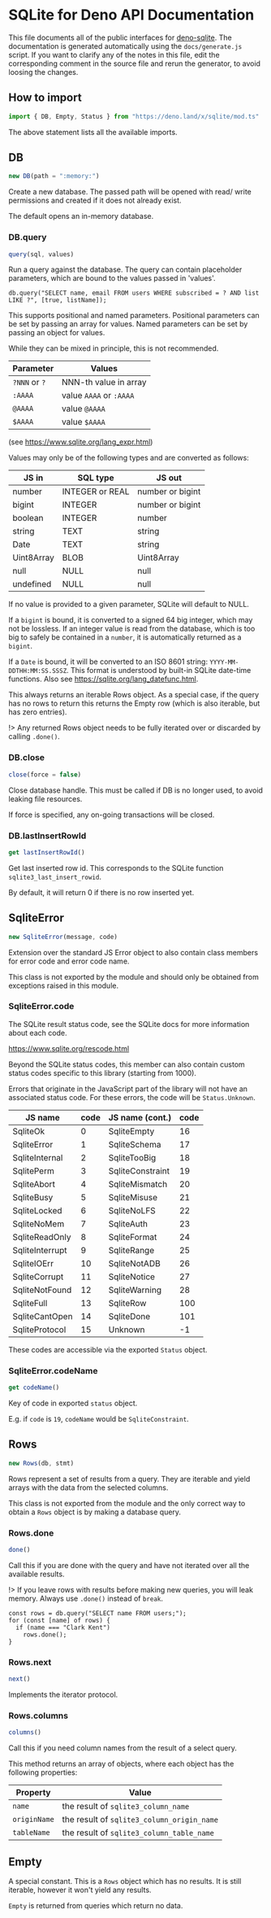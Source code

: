 # SQLite for Deno API Documentation

This file documents all of the public interfaces for [deno-sqlite](https://github.com/dyedgreen/deno-sqlite).
The documentation is generated automatically using the `docs/generate.js` script. If you want to
clarify any of the notes in this file, edit the corresponding comment in the source file and
rerun the generator, to avoid loosing the changes.


## How to import
```javascript
import { DB, Empty, Status } from "https://deno.land/x/sqlite/mod.ts"
```
The above statement lists all the available imports.


## DB
```javascript
new DB(path = ":memory:")
```
Create a new database. The passed
path will be opened with read/ write
permissions and created if it does not
already exist.

The default opens an in-memory database.

### DB.query
```javascript
query(sql, values)
```
Run a query against the database. The query
can contain placeholder parameters, which
are bound to the values passed in 'values'.

    db.query("SELECT name, email FROM users WHERE subscribed = ? AND list LIKE ?", [true, listName]);

This supports positional and named parameters.
Positional parameters can be set by passing an
array for values. Named parameters can be set
by passing an object for values.

While they can be mixed in principle, this is
not recommended.

| Parameter     | Values                  |
|---------------|-------------------------|
| `?NNN` or `?` | NNN-th value in array   |
| `:AAAA`       | value `AAAA` or `:AAAA` |
| `@AAAA`       | value `@AAAA`           |
| `$AAAA`       | value `$AAAA`           |

(see https://www.sqlite.org/lang_expr.html)

Values may only be of the following
types and are converted as follows:

| JS in      | SQL type        | JS out           |
|------------|-----------------|------------------|
| number     | INTEGER or REAL | number or bigint |
| bigint     | INTEGER         | number or bigint |
| boolean    | INTEGER         | number           |
| string     | TEXT            | string           |
| Date       | TEXT            | string           |
| Uint8Array | BLOB            | Uint8Array       |
| null       | NULL            | null             |
| undefined  | NULL            | null             |

If no value is provided to a given parameter,
SQLite will default to NULL.

If a `bigint` is bound, it is converted to a
signed 64 big integer, which may not be lossless.
If an integer value is read from the database, which
is too big to safely be contained in a `number`, it
is automatically returned as a `bigint`.

If a `Date` is bound, it will be converted to
an ISO 8601 string: `YYYY-MM-DDTHH:MM:SS.SSSZ`.
This format is understood by built-in SQLite
date-time functions. Also see
https://sqlite.org/lang_datefunc.html.

This always returns an iterable Rows object.
As a special case, if the query has no rows
to return this returns the Empty row (which
is also iterable, but has zero entries).

!> Any returned Rows object needs to be fully
iterated over or discarded by calling
`.done()`.

### DB.close
```javascript
close(force = false)
```
Close database handle. This must be called if
DB is no longer used, to avoid leaking file
resources.

If force is specified, any on-going transactions
will be closed.

### DB.lastInsertRowId
```javascript
get lastInsertRowId()
```
Get last inserted row id. This corresponds to
the SQLite function `sqlite3_last_insert_rowid`.

By default, it will return 0 if there is no row
inserted yet.


## SqliteError
```javascript
new SqliteError(message, code)
```
Extension over the standard JS Error object
to also contain class members for error code
and error code name.

This class is not exported by the module and
should only be obtained from exceptions raised
in this module.

### SqliteError.code

The SQLite result status code,
see the SQLite docs for more
information about each code.

https://www.sqlite.org/rescode.html

Beyond the SQLite status codes, this member
can also contain custom status codes specific
to this library (starting from 1000).

Errors that originate in the JavaScript part of
the library will not have an associated status
code. For these errors, the code will be
`Status.Unknown`.

| JS name          | code | JS name (cont.)  | code |
|------------------|------|------------------|------|
| SqliteOk         | 0    | SqliteEmpty      | 16   |
| SqliteError      | 1    | SqliteSchema     | 17   |
| SqliteInternal   | 2    | SqliteTooBig     | 18   |
| SqlitePerm       | 3    | SqliteConstraint | 19   |
| SqliteAbort      | 4    | SqliteMismatch   | 20   |
| SqliteBusy       | 5    | SqliteMisuse     | 21   |
| SqliteLocked     | 6    | SqliteNoLFS      | 22   |
| SqliteNoMem      | 7    | SqliteAuth       | 23   |
| SqliteReadOnly   | 8    | SqliteFormat     | 24   |
| SqliteInterrupt  | 9    | SqliteRange      | 25   |
| SqliteIOErr      | 10   | SqliteNotADB     | 26   |
| SqliteCorrupt    | 11   | SqliteNotice     | 27   |
| SqliteNotFound   | 12   | SqliteWarning    | 28   |
| SqliteFull       | 13   | SqliteRow        | 100  |
| SqliteCantOpen   | 14   | SqliteDone       | 101  |
| SqliteProtocol   | 15   | Unknown          | -1   |

These codes are accessible via
the exported `Status` object.

### SqliteError.codeName
```javascript
get codeName()
```
Key of code in exported `status`
object.

E.g. if `code` is `19`,
`codeName` would be `SqliteConstraint`.


## Rows
```javascript
new Rows(db, stmt)
```
Rows represent a set of results from a query.
They are iterable and yield arrays with
the data from the selected columns.

This class is not exported from the module
and the only correct way to obtain a `Rows`
object is by making a database query.

### Rows.done
```javascript
done()
```
Call this if you are done with the
query and have not iterated over all
the available results.

!> If you leave rows with results before
making new queries, you will leak memory.
Always use `.done()` instead of `break`.

    const rows = db.query("SELECT name FROM users;");
    for (const [name] of rows) {
      if (name === "Clark Kent")
        rows.done();
    }

### Rows.next
```javascript
next()
```
Implements the iterator protocol.

### Rows.columns
```javascript
columns()
```
Call this if you need column names from the result of a select query.

This method returns an array of objects, where each object has the following properties:

| Property     | Value                                      |
|--------------|--------------------------------------------|
| `name`       | the result of `sqlite3_column_name`        |
| `originName` | the result of `sqlite3_column_origin_name` |
| `tableName`  | the result of `sqlite3_column_table_name`  |


## Empty

A special constant. This is a `Rows` object
which has no results. It is still iterable,
however it won't yield any results.

`Empty` is returned from queries which return
no data.
